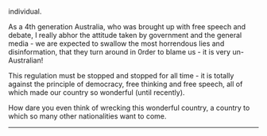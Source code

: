 individual.

As a 4th generation Australia, who was brought up with free speech and debate, I really abhor the attitude taken by government
and the general media - we are expected to swallow the most horrendous lies and disinformation, that they turn around in 0rder
to blame us - it is very un-Australian!

This regulation must be stopped and stopped for all time - it is totally against the principle of democracy, free thinking and free
speech, all of which made our country so wonderful (until recently).

How dare you even think of wrecking this wonderful country, a country to which so many other nationalities want to come.


-----

